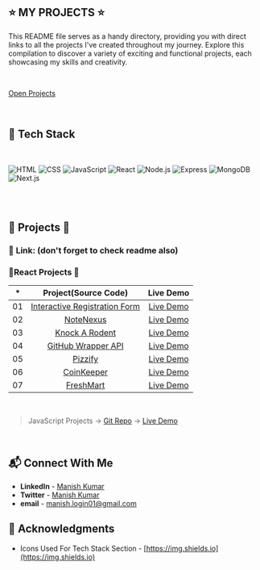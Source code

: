 ## ⭐ MY PROJECTS ⭐


This README file serves as a handy directory, providing you with direct links to all the projects I've created throughout my journey. Explore this compilation to discover a variety of exciting and functional projects, each showcasing my skills and creativity.

<br>

[Open Projects](https://js-projects-mk.netlify.app/)

<br>

## 📌 Tech Stack
<br>

![HTML](https://img.shields.io/badge/html5%20-%23E34F26.svg?&style=for-the-badge&logo=html5&logoColor=white)
![CSS](https://img.shields.io/badge/css3%20-%231572B6.svg?&style=for-the-badge&logo=css3&logoColor=white)
![JavaScript](https://img.shields.io/badge/JavaScript-%23F7DF1E.svg?&style=for-the-badge&logo=javascript&logoColor=black&color=F7DF1E)
![React](https://img.shields.io/badge/React-%2320232a.svg?&style=for-the-badge&logo=react&logoColor=%2361DAFB)
![Node.js](https://img.shields.io/badge/Node.js-%23339933.svg?style=for-the-badge&logo=node.js&logoColor=white)
![Express](https://img.shields.io/badge/Express.js-%23000000.svg?style=for-the-badge&logo=express&logoColor=white)
![MongoDB](https://img.shields.io/badge/MongoDB-%2347A248.svg?style=for-the-badge&logo=mongodb&logoColor=white)
![Next.js](https://img.shields.io/badge/Next.js-%23000000.svg?style=for-the-badge&logo=next.js&logoColor=white)


<br>
<br>


## 🛑 Projects 🛑

### 📌 **Link: (don't forget to check readme also)**

### 🛑React Projects 🛑

| \*  |      **Project(Source Code)**       |   Live Demo   |
| :-: | :-----------------------------: | :-----------: |
| 01  |         [Interactive Registration Form](https://github.com/mk-manishkumar/registration-form)         | [Live Demo](https://registration-form-mk.netlify.app/) |
| 02  |      [NoteNexus](https://github.com/mk-manishkumar/NoteNexus)       | [Live Demo](https://notenexus.netlify.app/) |
| 03  | [Knock A Rodent](https://github.com/mk-manishkumar/Knock-A-Rodent) | [Live Demo](https://knock-a-rodent.netlify.app/) |
| 04  |    [GitHub Wrapper API](https://github.com/mk-manishkumar/GitHub-Wrapper-API)     | [Live Demo](https://github-wrapper-api.netlify.app/) |
| 05  |          [Pizzify](https://github.com/mk-manishkumar/pizzify)           | [Live Demo](https://pizzify.netlify.app/) |
| 06  |          [CoinKeeper](https://github.com/mk-manishkumar/coinkeeper)           | [Live Demo](https://coinkeeper.netlify.app/) |
| 07  |          [FreshMart](https://github.com/mk-manishkumar/FreshMart)           | [Live Demo](https://freshmartt.netlify.app/) |

<br>

> JavaScript Projects -> [Git Repo](https://github.com/mk-manishkumar/javascript-projects) -> [Live Demo](https://js-projects-mk.netlify.app/)





<br>

## 📬 Connect With Me

- **LinkedIn** - [Manish Kumar](https://www.linkedin.com/in/mk-manishkumar/)
- **Twitter** - [Manish Kumar](https://twitter.com/_manishmk)
- **email** - [manish.login01@gmail.com](mailto:manish.login01@gmail.com)

## 📌 Acknowledgments

- Icons Used For Tech Stack Section - [https://img.shields.io](https://img.shields.io)

